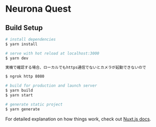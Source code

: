 # Neurona Quest

## Build Setup

```bash
# install dependencies
$ yarn install

# serve with hot reload at localhost:3000
$ yarn dev

実機で確認する場合、ローカルでもhttps通信でないとカメラが起動できないので

$ ngrok http 8080

# build for production and launch server
$ yarn build
$ yarn start

# generate static project
$ yarn generate
```

For detailed explanation on how things work, check out [Nuxt.js docs](https://nuxtjs.org).
